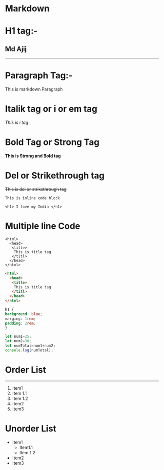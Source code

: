 
# Markdown
<!--H1 heading-->
# H1 tag:-



<!--H2 heading-->
## Md Ajij


<!--Horizontal Rule or hr tag-->
---

<!--p tag-->
# Paragraph Tag:-
<p> This is markdown Paragraph </p>


<!--i or em tag-->
# Italik tag or i or em tag
_This is i tag_  

<!--stong or Bold tag-->
# Bold Tag or Strong Tag
__This is Strong and Bold tag__

# Del or Strikethrough tag
<!--del or strikethrough tag-->
~~This is del or strikethrough tag~~


<!--inline code block in one line-->

`This is inline code block`  

<!--Programing code-->
`<h1> I love my India </h1>`  

<!--inlene code block in multiline-->


<!--html formating-->
# Multiple line Code
```
<html>
  <head> 
   <title>
    This is title tag
   </titl>
  </head>
</html>
```
<!--programming formating-->

```html
<html>
  <head> 
   <title>
    This is title tag
   </titl>
  </head>
</html>
```  

<!--CSS formating-->
```CSS
h1 {
background: blue;
marging: 1rem;
padding: 2rem;
}
```  

<!--javascript formating-->
```javascript
let num1=25;
let num2=30;
let numTotal=num1+num2;
console.log(numTotal);
```  
<!--List-->
# Order List
---
1. Item1
  1. Item 1.1
  2. Item 1.2
2. Item2
3. Item3
# Unorder List

- Item1
   - Item1.1
   - Item 1.2
- Item2
- Item3

